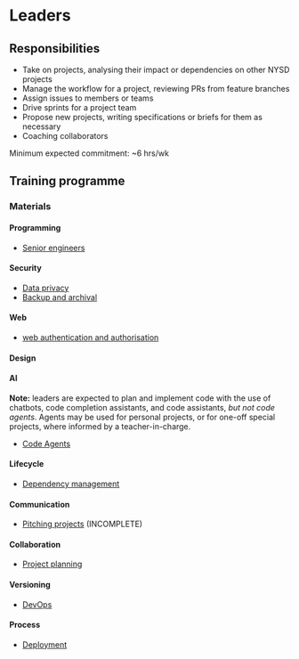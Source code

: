 # Leaders

## Responsibilities

- Take on projects, analysing their impact or dependencies on other NYSD projects
- Manage the workflow for a project, reviewing PRs from feature branches
- Assign issues to members or teams
- Drive sprints for a project team
- Propose new projects, writing specifications or briefs for them as necessary
- Coaching collaborators

Minimum expected commitment: ~6 hrs/wk

## Training programme

### Materials

#### Programming

- [Senior engineers](training/senior-engineers.md)

#### Security

- [Data privacy](training/data-privacy-and-security.md)
- [Backup and archival](training/backup-and-archival.md)

#### Web

- [web authentication and authorisation](training/web-authentication-authorisation.md)

#### Design

#### AI

**Note:** leaders are expected to plan and implement code with the use of chatbots, code completion assistants, and code assistants, _but not code agents_. Agents may be used for personal projects, or for one-off special projects, where informed by a teacher-in-charge.

- [Code Agents](training/code-agents.md)

#### Lifecycle

- [Dependency management](training/dependency-management.md)

#### Communication

- [Pitching projects](training/pitching-projects.md) (INCOMPLETE)

#### Collaboration

- [Project planning](training/project-planning.md)

#### Versioning

- [DevOps](training/devops.md)

#### Process

- [Deployment](training/deployment.md)
